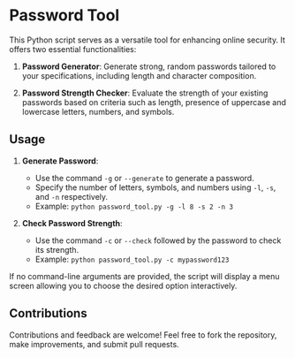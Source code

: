 # Password Tool

This Python script serves as a versatile tool for enhancing online security. It offers two essential functionalities:

1. **Password Generator**: Generate strong, random passwords tailored to your specifications, including length and character composition.

2. **Password Strength Checker**: Evaluate the strength of your existing passwords based on criteria such as length, presence of uppercase and lowercase letters, numbers, and symbols.

## Usage

1. **Generate Password**:
   - Use the command `-g` or `--generate` to generate a password.
   - Specify the number of letters, symbols, and numbers using `-l`, `-s`, and `-n` respectively.
   - Example: `python password_tool.py -g -l 8 -s 2 -n 3`

2. **Check Password Strength**:
   - Use the command `-c` or `--check` followed by the password to check its strength.
   - Example: `python password_tool.py -c mypassword123`

If no command-line arguments are provided, the script will display a menu screen allowing you to choose the desired option interactively.

## Contributions

Contributions and feedback are welcome! Feel free to fork the repository, make improvements, and submit pull requests.

